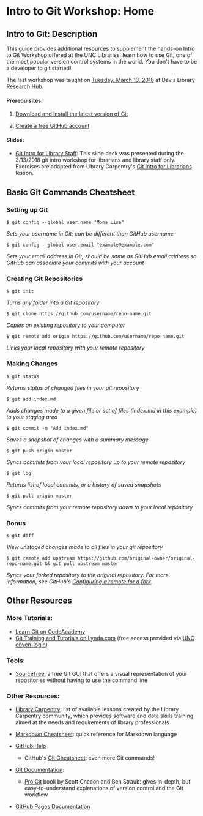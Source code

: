 # Intro to Git Workshop: Home

## Intro to Git: Description

This guide provides additional resources to supplement the hands-on Intro to Git Workshop offered at the UNC Libraries: learn how to use Git, one of the most popular version control systems in the world. You don't have to be a developer to git started!

The last workshop was taught on [Tuesday, March 13, 2018](https://calendar.lib.unc.edu/event/3998600) at Davis Library Research Hub.

#### Prerequisites:

1. [Download and install the latest version of Git](https://git-scm.com/downloads)

2. [Create a free GitHub account](https://github.com/)

#### Slides:

* [Git Intro for Library Staff](https://drive.google.com/file/d/1TW65BNNS2nm4iRgGHtAeG8b6DRnqtq-9/view): This slide deck was presented during the 3/13/2018 git intro workshop for librarians and library staff only. Exercises are adapted from Library Carpentry's [Git Intro for Librarians](https://librarycarpentry.github.io/lc-git/) lesson.

## Basic Git Commands Cheatsheet

### Setting up Git

`$ git config --global user.name "Mona Lisa"`

_Sets your username in Git; can be different than GitHub username_

`$ git config --global user.email "example@example.com"`

_Sets your email address in Git; should be same as GitHub email address so GitHub can associate your commits with your account_

### Creating Git Repositories

`$ git init`

_Turns any folder into a Git repository_

`$ git clone https://github.com/username/repo-name.git`

_Copies an existing repository to your computer_

`$ git remote add origin https://github.com/username/repo-name.git`

_Links your local repository with your remote repository_

### Making Changes

`$ git status`

_Returns status of changed files in your git repository_

`$ git add index.md`

_Adds changes made to a given file or set of files (index.md in this example) to your staging area_

`$ git commit -m "Add index.md"`

_Saves a snapshot of changes with a summary message_

`$ git push origin master`

_Syncs commits from your local repository up to your remote repository_

`$ git log`

_Returns list of local commits, or a history of saved snapshots_

`$ git pull origin master`

_Syncs commits from your remote repository down to your local repository_



### Bonus

`$ git diff`

_View unstaged changes made to all files in your git repository_

`$ git remote add upstream https://github.com/original-owner/original-repo-name.git && git pull upstream master`

_Syncs your forked repository to the original repository. For more information, see GitHub's [Configuring a remote for a fork](https://help.github.com/articles/configuring-a-remote-for-a-fork/)._

## Other Resources

### More Tutorials:

* [Learn Git on CodeAcademy](https://www.codecademy.com/learn/learn-git)
* [Git Training and Tutorials on Lynda.com](https://www.lynda.com/Git-training-tutorials/1383-0.html) (free access provided via [UNC onyen-login](https://software.sites.unc.edu/lynda/))

### Tools:

* [SourceTree:](https://www.sourcetreeapp.com/) a free Git GUI that offers a visual representation of your repositories without having to use the command line

### Other Resources:

* [Library Carpentry](https://librarycarpentry.org/): list of available lessons created by the Library Carpentry community, which provides software and data skills training aimed at the needs and requirements of library professionals

* [Markdown Cheatsheet](https://github.com/adam-p/markdown-here/wiki/Markdown-Cheatsheet): quick reference for Markdown language

* [GitHub Help](https://help.github.com/)

	* GitHub's [Git Cheatsheet](https://services.github.com/on-demand/downloads/github-git-cheat-sheet/): even more Git commands!

* [Git Documentation](https://git-scm.com/doc):
	
	* [Pro Git](https://git-scm.com/book/en/v2) book by Scott Chacon and Ben Straub: gives in-depth, but easy-to-understand explanations of version control and the Git workflow
	
* [GitHub Pages Documentation](https://help.github.com/categories/github-pages-basics/)